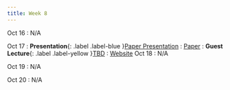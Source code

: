```yaml
---
title: Week 8
---
```


Oct 16
: N/A

Oct 17
: **Presentation**{: .label .label-blue }[Paper Presentation](#)
  : [Paper](/CSE610_Fall_2023/assets/paper/array_track.pdf)
: **Guest Lecture**{: .label .label-yellow }[TBD](#)
  : [Website]()
Oct 18
: N/A

Oct 19
: N/A

Oct 20
: N/A
